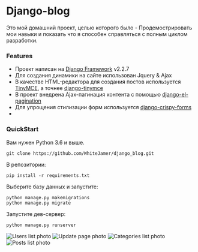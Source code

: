 # Django-blog
Это мой домашний проект, целью которого было - Продемострировать мои навыки и показать что я способен справляться с полным циклом разработки.
### Features
- Проект написан на [Django Framework](https://www.djangoproject.com/ "Django Framework") v2.2.7
- Для создания динамики на сайте использован Jquery & Ajax
- В качестве HTML-редактора для создания постов используется [TinyMCE](https://www.tiny.cloud/get-tiny "TinyMCE"), а точнее [django-tinymce](https://github.com/aljosa/django-tinymce "django-tinymce")
- В проект внедрена Ajax-пагинация контента с помощью [django-el-pagination](https://github.com/shtalinberg/django-el-pagination/tree/master "django-el-pagination-package") 
- Для упрощения стилизации форм используется [django-crispy-forms](https://github.com/django-crispy-forms/django-crispy-forms "django-crispy-forms")
- 


### QuickStart
Вам нужен Python 3.6 и выше.
	
    git clone https://github.com/WhiteJamer/django_blog.git
В репозитории:

    pip install -r requirements.txt
Выберите базу данных и запустите:


    python manage.py makemigrations
    python manage.py migrate
Запустите дев-сервер:


    python manage.py runserver
    
![Users list photo](https://i.imgur.com/6Z9dDDs.png)
![Update page photo](https://i.imgur.com/FkKq5b6.png)
![Categories list photo](https://i.imgur.com/L4Ndc3L.png)
![Posts list photo](https://i.imgur.com/dLePR97.png)

